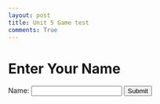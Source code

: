 ```yaml
---
layout: post
title: Unit 5 Game test
comments: True
---
```


<!DOCTYPE html>
<html lang="en">
<head>
  <meta charset="UTF-8">
  <meta name="viewport" content="width=device-width, initial-scale=1.0">
  <title>Send POST Request</title>
  <script>
    function sendData() {
      // Get the value from the input field
      const userName = document.getElementById("nameInput").value;

      // Prepare the body of the POST request
      const data = {
        name: userName
      };

      // Send the POST request
      fetch('https://nitd-backend.onrender.com/api/turtle_game_player/', {
        method: 'POST',
        headers: {
          'Content-Type': 'application/json',
        },
        body: JSON.stringify(data)
      })
      .then(response => {
        if (!response.ok) {
          throw new Error('Network response was not ok');
        }
        return response.json();
      })
      .then(data => {
        // Log or display the response
        console.log('Data saved:', data);
        alert('Data saved successfully!');
      })
      .catch(error => {
        console.error('There was a problem with the fetch operation:', error);
        alert('Error saving data.');
      });
    }

  </script>
</head>
<body>
  <h1>Enter Your Name</h1>
  <form onsubmit="event.preventDefault(); sendData();">
    <label for="nameInput">Name:</label>
    <input type="text" id="nameInput" name="name" required>
    <button type="submit">Submit</button>
  </form>
</body>
</html>

